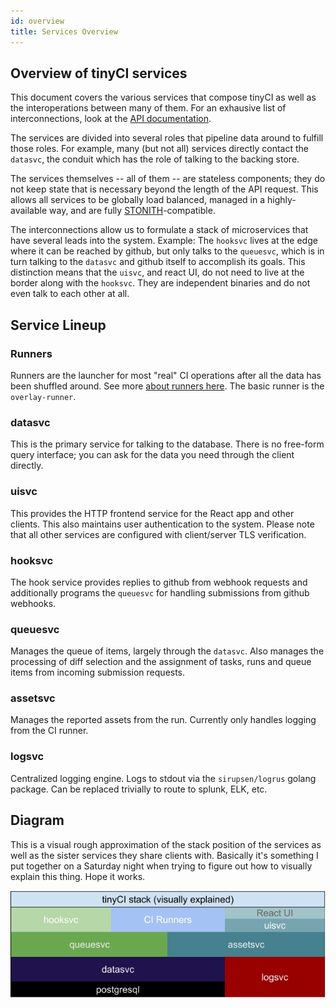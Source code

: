 ```yaml
---
id: overview
title: Services Overview
---
```


## Overview of tinyCI services

This document covers the various services that compose tinyCI as well as the
interoperations between many of them. For an exhausive list of
interconnections, look at the [API documentation](api.md).

The services are divided into several roles that pipeline data around to
fulfill those roles. For example, many (but not all) services directly contact
the `datasvc`, the conduit which has the role of talking to the backing store.

The services themselves -- all of them -- are stateless components; they do not
keep state that is necessary beyond the length of the API request. This allows
all services to be globally load balanced, managed in a highly-available
way, and are fully [STONITH](https://en.wikipedia.org/wiki/STONITH)-compatible.

The interconnections allow us to formulate a stack of microservices that have
several leads into the system. Example: The `hooksvc` lives at the edge where
it can be reached by github, but only talks to the `queuesvc`, which is in turn
talking to the `datasvc` and github itself to accomplish its goals. This
distinction means that the `uisvc`, and react UI, do not need to live at the
border along with the `hooksvc`. They are independent binaries and do not even
talk to each other at all.

## Service Lineup

### Runners

Runners are the launcher for most "real" CI operations after all the
data has been shuffled around. See more [about runners here](runner.md). The
basic runner is the `overlay-runner`.

### datasvc

This is the primary service for talking to the database. There is no free-form
query interface; you can ask for the data you need through the client directly.

### uisvc

This provides the HTTP frontend service for the React app and other clients.
This also maintains user authentication to the system. Please note that all
other services are configured with client/server TLS verification.

### hooksvc

The hook service provides replies to github from webhook requests and
additionally programs the `queuesvc` for handling submissions from github
webhooks.

### queuesvc

Manages the queue of items, largely through the `datasvc`. Also manages the
processing of diff selection and the assignment of tasks, runs and queue items
from incoming submission requests.

### assetsvc

Manages the reported assets from the run. Currently only handles logging from
the CI runner.

### logsvc

Centralized logging engine. Logs to stdout via the `sirupsen/logrus` golang
package. Can be replaced trivially to route to splunk, ELK, etc.

## Diagram

This is a visual rough approximation of the stack position of the services as
well as the sister services they share clients with. Basically it's something I
put together on a Saturday night when trying to figure out how to visually
explain this thing. Hope it works.

<center><img src="/img/docs/services-stack.png" /></center>
